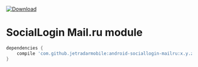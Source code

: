 [ ![Download](https://api.bintray.com/packages/jetradar/maven/android-sociallogin-mailru/images/download.svg) ](https://bintray.com/jetradar/maven/android-sociallogin-mailru/_latestVersion)

# SocialLogin Mail.ru module

```Groovy
dependencies {
    compile 'com.github.jetradarmobile:android-sociallogin-mailru:x.y.z'
}
```